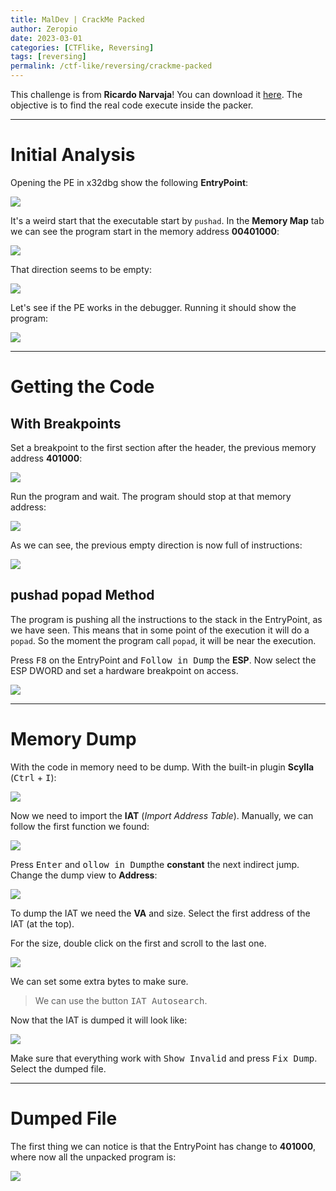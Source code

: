 ```yaml
---
title: MalDev | CrackMe Packed
author: Zeropio
date: 2023-03-01
categories: [CTFlike, Reversing]
tags: [reversing]
permalink: /ctf-like/reversing/crackme-packed
---
```


This challenge is from **Ricardo Narvaja**! You can download it [here](https://drive.google.com/file/d/1n93MT42C91fx-jV7wzKCvpeYXeD7Lss5/view). The objective is to find the real code execute inside the packer.

---

# Initial Analysis

Opening the PE in x32dbg show the following **EntryPoint**:

![](/assets/img/ctflike/reversing/2023-03-01_20-20.png)

It's a weird start that the executable start by `pushad`. In the **Memory Map** tab we can see the program start in the memory address **00401000**:

![](/assets/img/ctflike/reversing/2023-03-01_20-23.png)

That direction seems to be empty:

![](/assets/img/ctflike/reversing/2023-03-01_20-24.png)

Let's see if the PE works in the debugger. Running it should show the program:

![](/assets/img/ctflike/reversing/2023-03-01_20-29.png)

---

# Getting the Code

## With Breakpoints

Set a breakpoint to the first section after the header, the previous memory address **401000**:

![](/assets/img/ctflike/reversing/2023-03-01_20-31.png)

Run the program and wait. The program should stop at that memory address:

![](/assets/img/ctflike/reversing/2023-03-01_20-32.png)

As we can see, the previous empty direction is now full of instructions:

![](/assets/img/ctflike/reversing/2023-03-01_20-32_1.png)

## pushad popad Method

The program is pushing all the instructions to the stack in the EntryPoint, as we have seen. This means that in some point of the execution it will do a `popad`. So the moment the program call `popad`, it will be near the execution.

Press <kbd>F8</kbd> on the EntryPoint and <kbd>Follow in Dump</kbd> the **ESP**. Now select the ESP DWORD and set a hardware breakpoint on access.

![](/assets/img/ctflike/reversing/2023-03-01_20-38.png)

---

# Memory Dump

With the code in memory need to be dump. With the built-in plugin **Scylla** (<kbd>Ctrl</kbd> + <kbd>I</kbd>):

![](/assets/img/ctflike/reversing/2023-03-01_20-54.png)

Now we need to import the **IAT** (*Import Address Table*). Manually, we can follow the first function we found:

![](/assets/img/ctflike/reversing/2023-03-01_20-57.png)

Press <kbd>Enter</kbd> and <kbd>ollow in Dump</kbd>the **constant** the next indirect jump. Change the dump view to **Address**:

![](/assets/img/ctflike/reversing/2023-03-01_21-00.png)

To dump the IAT we need the **VA** and size. Select the first address of the IAT (at the top).

[](/assets/img/ctflike/reversing/2023-03-01_21-27.png)

For the size, double click on the first and scroll to the last one.

![](/assets/img/ctflike/reversing/2023-03-01_21-27_1.png)

We can set some extra bytes to make sure.

> We can use the button <kbd>IAT Autosearch</kbd>.

Now that the IAT is dumped it will look like:

![](/assets/img/ctflike/reversing/2023-03-01_21-30.png)

Make sure that everything work with <kbd>Show Invalid</kbd> and press <kbd>Fix Dump</kbd>. Select the dumped file.

---

# Dumped File

The first thing we can notice is that the EntryPoint has change to **401000**, where now all the unpacked program is:

![](/assets/img/ctflike/reversing/2023-03-01_21-33.png)


